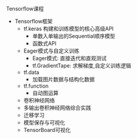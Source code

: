 Tensorflow课程

- Tensorflow框架
	- tf.keras 构建和训练模型的核心高级API
		- 单数入单输出的Sequential顺序模型
		- 函数式API 
	- Eager模式与自定义训练
		- Eager模式: 直接迭代和直观测试
		- tf.GradientTape: 求解梯度,自定义训练逻辑
	- tf.data
		- 加载图片数据与结构化数据
	- tf.function
		- 自动图运算
	- 卷积神经网络
	- 多输出卷积神经网络综合实践
	- 迁移学习
	- 模型保存与可视化
	- TensorBoard可视化